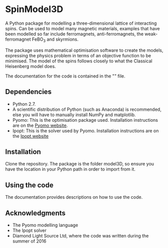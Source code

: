 # SpinModel3D
A Python package for modelling a three-dimensional lattice of interacting spins. Can be used to model many magnetic materials, examples that have been modelled so far include ferromagnets, anti-ferromagnets, the weak-ferromagnet FeBO<sub>3</sub> and skyrmions.

The package uses mathematical optimisation software to create the models, expressing the physics problem in terms of an objective function to be minimised. The model of the spins follows closely to what the Classical Heisenberg model does.

The documentation for the code is contained in the "" file.

## Dependencies
* Python 2.7.
* A scientific distribution of Python (such as Anaconda) is recommended, else you will have to manually install NumPy and matplotlib.
* Pyomo: This is the optimisation package used. Installation instructions are on the [Pyomo website](http://www.pyomo.org/installation/).
* Ipopt: This is the solver used by Pyomo. Installation instructions are on the [Ipopt website](http://www.coin-or.org/Ipopt/documentation/node10.html)

## Installation
Clone the repository. The package is the folder model3D, so ensure you have the location in your Python path in order to import from it. 

## Using the code
The documentation provides descriptions on how to use the code.

## Acknowledgments
* The Pyomo modelling language
* The Ipopt solver
* Diamond Light Source Ltd, where the code was written during the summer of 2016



